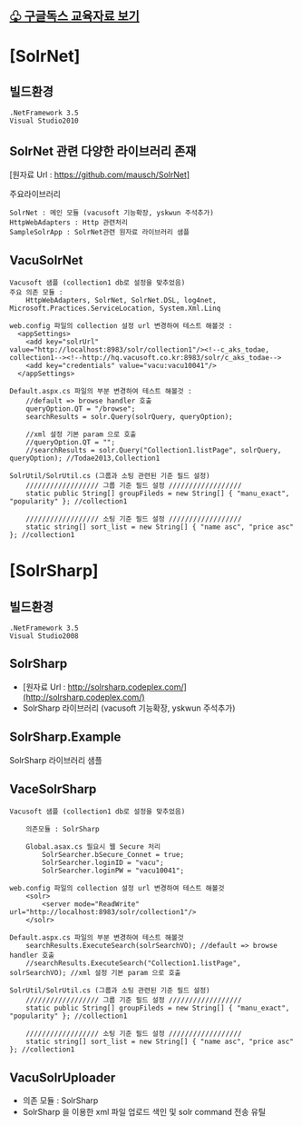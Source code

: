 [♧ 구글독스 교육자료 보기](https://docs.google.com/presentation/d/1rMSexKWU3E5kSUOafS_SpG_sM35gBwvmPqqVvxKv6zY/pub?start=false&loop=false&delayms=3000)
------------------

[SolrNet]
================================
빌드환경
----------
	.NetFramework 3.5
	Visual Studio2010


SolrNet 관련 다양한 라이브러리 존재
----------------------------------------
[원자료 Url : https://github.com/mausch/SolrNet]

주요라이브러리

	SolrNet : 메인 모듈 (vacusoft 기능확장, yskwun 주석추가)
	HttpWebAdapters : Http 관련처리
	SampleSolrApp : SolrNet관련 원자료 라이브러리 샘플


VacuSolrNet
----------------------------------------
	Vacusoft 샘플 (collection1 db로 설정을 맞추었음)
	주요 의존 모듈 : 
   		HttpWebAdapters, SolrNet, SolrNet.DSL, log4net, Microsoft.Practices.ServiceLocation, System.Xml.Linq

   	web.config 파일의 collection 설정 url 변경하여 테스트 해볼것 :
   	  <appSettings>
		<add key="solrUrl" value="http://localhost:8983/solr/collection1"/><!--c_aks_todae, collection1--><!--http://hq.vacusoft.co.kr:8983/solr/c_aks_todae-->
		<add key="credentials" value="vacu:vacu10041"/>
	  </appSettings>

   	Default.aspx.cs 파일의 부분 변경하여 테스트 해볼것 :
		//default => browse handler 호출
		queryOption.QT = "/browse";
		searchResults = solr.Query(solrQuery, queryOption);

		//xml 설정 기본 param 으로 호출
		//queryOption.QT = "";
		//searchResults = solr.Query("Collection1.listPage", solrQuery, queryOption); //Todae2013,Collection1 

   	SolrUtil/SolrUtil.cs (그룹과 소팅 관련된 기준 필드 설정)
		////////////////// 그룹 기준 필드 설정 //////////////////
		static public String[] groupFileds = new String[] { "manu_exact", "popularity" }; //collection1

		////////////////// 소팅 기준 필드 설정 //////////////////
		static string[] sort_list = new String[] { "name asc", "price asc" }; //collection1





[SolrSharp]
================================
빌드환경
----------------------------------------
	.NetFramework 3.5
	Visual Studio2008

SolrSharp
----------------------------------------
- [원자료 Url : http://solrsharp.codeplex.com/](http://solrsharp.codeplex.com/)
- SolrSharp 라이브러리 (vacusoft 기능확장, yskwun 주석추가)
			
SolrSharp.Example
----------------------------------------
  SolrSharp 라이브러리 샘플


VaceSolrSharp
----------------------------------------
	Vacusoft 샘플 (collection1 db로 설정을 맞추었음)
  
		의존모듈 : SolrSharp
	
		Global.asax.cs 필요시 웹 Secure 처리
        	SolrSearcher.bSecure_Connet = true;
        	SolrSearcher.loginID = "vacu";
        	SolrSearcher.loginPW = "vacu10041";
        
	web.config 파일의 collection 설정 url 변경하여 테스트 해볼것
		<solr>
			<server mode="ReadWrite" url="http://localhost:8983/solr/collection1"/>
		</solr>

	Default.aspx.cs 파일의 부분 변경하여 테스트 해볼것
		searchResults.ExecuteSearch(solrSearchVO); //default => browse handler 호출
		//searchResults.ExecuteSearch("Collection1.listPage", solrSearchVO); //xml 설정 기본 param 으로 호출

	SolrUtil/SolrUtil.cs (그룹과 소팅 관련된 기준 필드 설정)
		////////////////// 그룹 기준 필드 설정 //////////////////
		static public String[] groupFileds = new String[] { "manu_exact", "popularity" }; //collection1

		////////////////// 소팅 기준 필드 설정 //////////////////
		static string[] sort_list = new String[] { "name asc", "price asc" }; //collection1
        	

VacuSolrUploader 
----------------------------------------
   - 의존 모듈 : SolrSharp
   - SolrSharp 을 이용한 xml 파일 업로드 색인 및 solr command 전송 유틸
